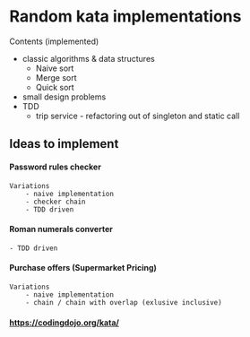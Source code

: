 # Random kata implementations
Contents (implemented)
- classic algorithms & data structures  
    - Naive sort
    - Merge sort
    - Quick sort
- small design problems
- TDD
    - trip service - refactoring out of singleton and static call


## Ideas to implement
#### Password rules checker 
    Variations
        - naive implementation
        - checker chain
        - TDD driven
#### Roman numerals converter
    - TDD driven        
#### Purchase offers (Supermarket Pricing) 
    Variations
        - naive implementation
        - chain / chain with overlap (exlusive inclusive) 

    
#### https://codingdojo.org/kata/
        
     
 
